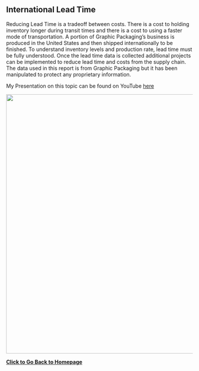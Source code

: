 ## International Lead Time

Reducing Lead Time is a tradeoff between costs. There is a cost to holding inventory longer during transit times and there is a cost to using a faster mode of transportation. A portion of Graphic Packaging’s business is produced in the United States and then shipped internationally to be finished. To understand inventory levels and production rate, lead time must be fully understood. Once the lead time data is collected additional projects can be implemented to reduce lead time and costs from the supply chain. The data used in this report is from Graphic Packaging but it has been manipulated to protect any proprietary information. 

My Presentation on this topic can be found on YouTube [here](https://www.youtube.com/watch?v=qFiyQcwx2GY)

<p align="center"> 
  <img src="https://user-images.githubusercontent.com/54515596/108445755-90e03780-7222-11eb-9dc7-74079db83a8b.png" width ="700">
</p>

**[Click to Go Back to Homepage](https://nestingen.github.io/)**
